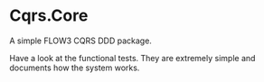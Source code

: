 Cqrs.Core
=========

A simple FLOW3 CQRS DDD package.

Have a look at the functional tests. They are extremely simple and documents
how the system works.